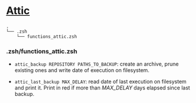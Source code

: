 # [Attic](https://attic-backup.org/)

    .
    └── .zsh
        └── functions_attic.zsh

### .zsh/functions_attic.zsh

- `attic_backup REPOSITORY PATHS_TO_BACKUP`: create an archive, prune existing ones and
  write date of execution on filesystem.

- `attic_last_backup MAX_DELAY`: read date of last execution on filesystem and
  print it. Print in red if more than *MAX_DELAY* days elapsed since last
  backup.
